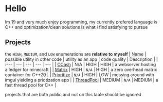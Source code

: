 # Hello
Im 19 and very much enjoy programming, my currently prefered language is C++ and optimization/clean solutions is what I find satisfying to pursue

## Projects
the `HIGH`, `MEDIUM`, and `LOW` enumerations are **relative to myself**
| Name | possible utility in other code | utility as an app | code quality | Description | 
| :--- | --- | --- | --- | --- |
| [CCash](https://github.com/EntireTwix/CCash) | N/A | HIGH | HIGH | a webserver hosting a ledger for minecraft |
| [Matrix](https://github.com/EntireTwix/Matrix) | HIGH | `N/A` | HIGH | a zero overhead matrix container for C++20 |
| [Prioritize](https://github.com/EntireTwix/Prioritize) | `N/A` | HIGH | LOW | messing around with imgui yielding a priotization app |
| [ThreadPool](https://github.com/EntireTwix/ThreadPool) | MEDIUM | `N/A` | MEDIUM | a fast thread pool for C++ |

projects that are both public and not on this table should be ignored

